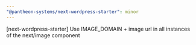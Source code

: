 ```yaml
---
"@pantheon-systems/next-wordpress-starter": minor
---
```


[next-wordpress-starter] Use IMAGE_DOMAIN + image url in all instances of the next/image component
